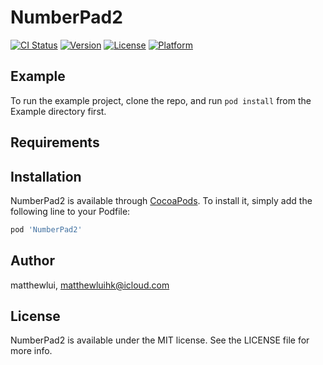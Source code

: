 # NumberPad2

[![CI Status](https://img.shields.io/travis/matthewlui/NumberPad2.svg?style=flat)](https://travis-ci.org/matthewlui/NumberPad2)
[![Version](https://img.shields.io/cocoapods/v/NumberPad2.svg?style=flat)](https://cocoapods.org/pods/NumberPad2)
[![License](https://img.shields.io/cocoapods/l/NumberPad2.svg?style=flat)](https://cocoapods.org/pods/NumberPad2)
[![Platform](https://img.shields.io/cocoapods/p/NumberPad2.svg?style=flat)](https://cocoapods.org/pods/NumberPad2)

## Example

To run the example project, clone the repo, and run `pod install` from the Example directory first.

## Requirements

## Installation

NumberPad2 is available through [CocoaPods](https://cocoapods.org). To install
it, simply add the following line to your Podfile:

```ruby
pod 'NumberPad2'
```

## Author

matthewlui, matthewluihk@icloud.com

## License

NumberPad2 is available under the MIT license. See the LICENSE file for more info.
